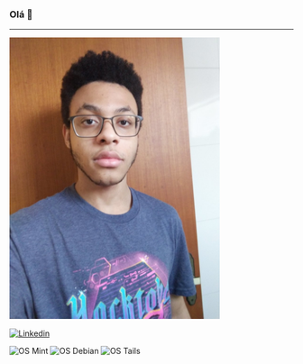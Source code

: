 ### Olá 👋
***

<img src="myself.jpg" height="500"/>

[![Linkedin](https://img.shields.io/badge/Linkedin-jean--furtado-blue?style=plastic&logo=linkedin)](https://www.linkedin.com/in/jean-furtado) 

![OS Mint](https://img.shields.io/badge/Linux_Mint-87CF3E?style=for-the-badge&logo=linux-mint&logoColor=white)
![OS Debian](https://img.shields.io/badge/Debian-E95420?&style=for-the-badge&logo=debian&logoColor=white)
![OS Tails](https://img.shields.io/badge/Tails%20-56347C?&style=for-the-badge&logo=tails&logoColor=white)

   

<!--
**furtadojean/furtadojean** is a ✨ _special_ ✨ repository because its `README.md` (this file) appears on your GitHub profile.

Here are some ideas to get you started:

- 🔭 I’m currently working on ...
- 🌱 I’m currently learning ...
- 👯 I’m looking to collaborate on ...
- 🤔 I’m looking for help with ...
- 💬 Ask me about ...
- 📫 How to reach me: ...
- 😄 Pronouns: ...
- ⚡ Fun fact: ...
-->
